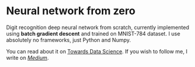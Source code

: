 # Neural network from zero

Digit recognition deep neural network from scratch, currently implemented using **batch gradient descent** and trained on MNIST-784 dataset. I use absolutely no frameworks, just Python and Numpy. 

You can read about it on [Towards Data Science](https://medium.com/p/8f03c5c50adc).
If you wish to follow me, I write on <i class="fab fa-medium">[Medium](https://sassoli.medium.com)</i>.


